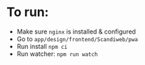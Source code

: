 # To run:

- Make sure `nginx` is installed & configured
- Go to `app/design/frontend/Scandiweb/pwa`
- Run install `npm ci`
- Run watcher: `npm run watch`
